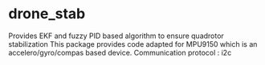 drone_stab
==========

Provides EKF and fuzzy PID based algorithm to ensure quadrotor stabilization
This package provides code adapted for MPU9150 which is an accelero/gyro/compas based device.
Communication protocol : i2c
